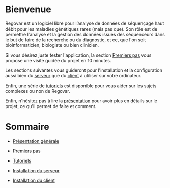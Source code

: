 
# Bienvenue

Regovar est un logiciel libre pour l’analyse de données de séquençage haut débit pour les maladies génétiques rares (mais pas que). Son rôle est de permettre l'analyse et la gestion des données issues des séquenceurs dans le but de faire de la recherche ou du diagnostic, et ce, que l'on soit bioinformaticien, biologiste ou bien clinicien. 

Si vous désirez juste tester l'application, la section [Premiers pas](03.%20Premiers%20pas.md) vous propose une visite guidée du projet en 10 minutes.

Les sections suivantes vous guideront pour l'installation et la configuration aussi bien du [serveur](04.%20Installation%20du%20serveur.md) que du [client](05.%20Installation%20du%20client.md) à utiliser sur votre ordinateur.

Enfin, une série de [tutoriels](../Tutoriels/Tutoriels.md) est disponible pour vous aider sur les sujets complexes ou non de Regovar.


Enfin, n'hésitez pas à lire la [présentation](02.%20Presentation.md) pour avoir plus en détails sur le projet, ce qu'il permet de faire et comment.


# Sommaire
* [Présentation générale](02.%20Presentation.md)
* [Premiers pas](03.%20Premiers%20pas.md)
* [Tutoriels](../Tutoriels/Tutoriels.md)


* [Installation du serveur](04.%20Installation%20du%20serveur.md)
* [Installation du client](05.%20Installation%20du%20client.md)













